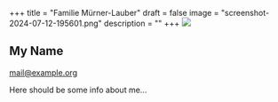 +++
title = "Familie Mürner-Lauber"
draft = false
image = "screenshot-2024-07-12-195601.png"
description = ""
+++
![](/img/default-author.jpg)

## My Name

mail@example.org

Here should be some info about me...